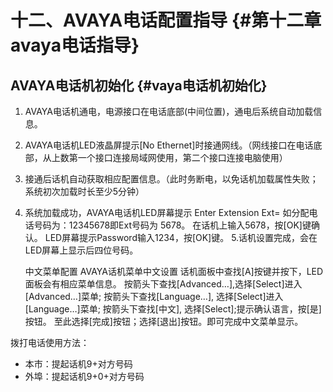 # 十二、AVAYA电话配置指导 {#第十二章avaya电话指导}

## AVAYA电话机初始化 {#vaya电话机初始化}

1. AVAYA电话机通电，电源接口在电话底部\(中间位置\)，通电后系统自动加载信息。
2. AVAYA电话机LED液晶屏提示\[No Ethernet\]时接通网线。（网线接口在电话底部，从上数第一个接口连接局域网使用，第二个接口连接电脑使用）
3. 接通后话机自动获取相应配置信息。（此时务断电，以免话机加载属性失败；系统初次加载时长至少5分钟）
4. 系统加载成功，AVAYA电话机LED屏幕提示 Enter Extension Ext= 如分配电话号码为：12345678即Ext号码为 5678。 在话机上输入5678，按\[OK\]键确认。 LED屏幕提示Password输入1234，按\[OK\]键。 5.话机设置完成，会在LED屏幕上显示后四位号码。

   中文菜单配置 AVAYA话机菜单中文设置 话机面板中查找\[A\]按键并按下，LED面板会有相应菜单信息。 按箭头下查找\[Advanced…\],选择\[Select\]进入\[Advanced…\]菜单; 按箭头下查找\[Language…\], 选择\[Select\]进入\[Language…\]菜单; 按箭头下查找\[中文\], 选择\[Select\];提示确认语言，按\[是\]按钮。 至此选择\[完成\]按钮；选择\[退出\]按钮。即可完成中文菜单显示。

拨打电话使用方法：

* 本市：提起话机9+对方号码
* 外埠：提起话机9+0+对方号码



